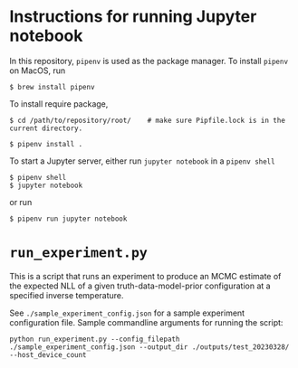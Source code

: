 # Instructions for running Jupyter notebook
In this repository, `pipenv` is used as the package manager. To install `pipenv` on MacOS, run 
```
$ brew install pipenv
```

To install require package, 
```
$ cd /path/to/repository/root/    # make sure Pipfile.lock is in the current directory. 

$ pipenv install . 
```

To start a Jupyter server, either run `jupyter notebook` in a `pipenv shell`
```
$ pipenv shell
$ jupyter notebook
```

or run 
```
$ pipenv run jupyter notebook
```


# `run_experiment.py`
This is a script that runs an experiment to produce an MCMC estimate of the expected NLL of a given truth-data-model-prior configuration at a specified inverse temperature. 

See `./sample_experiment_config.json` for a sample experiment configuration file. Sample commandline arguments for running the script: 

```
python run_experiment.py --config_filepath ./sample_experiment_config.json --output_dir ./outputs/test_20230328/ --host_device_count
```